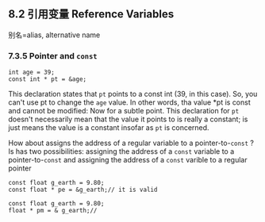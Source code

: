 ## 8.2 引用变量 Reference Variables

别名=alias, alternative name

### 7.3.5 Pointer and `const`

    int age = 39;
    const int * pt = &age;

This declaration states that `pt` points to a const int (39, in this case). So, you can't use pt to change the `age` value. In other words, tha value *pt is const and cannot be modified:
Now for a subtle point. This declaration for `pt` doesn't necessarily mean that the value it points to is really a constant; is just means the value is a constant insofar as `pt` is concerned.

How about assigns the address of a regular variable to a pointer-to-`const` ? Is has two possibilities: assigning the address of a `const` variable to a pointer-to-`const` and assigning the address of a `const` varible to a regular pointer

    const float g_earth = 9.80;
    const float * pe = &g_earth;// it is valid
    
    const float g_earth = 9.80;
    float * pm = & g_earth;//
